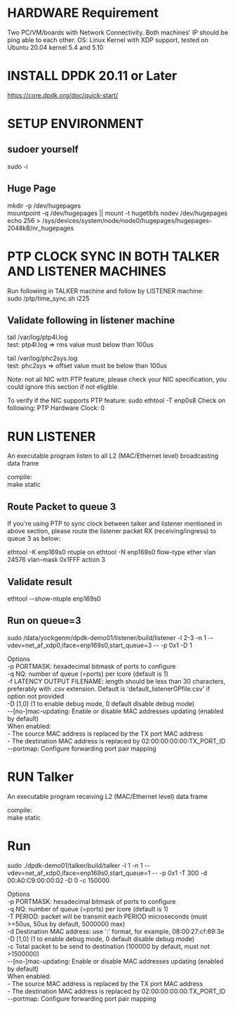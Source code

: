 
HARDWARE Requirement  
====================  
Two PC/VM/boards with Network Connectivity. Both machines' IP should be ping able to each other. 
OS: Linux Kernel with XDP support, tested on Ubuntu 20.04 kernel 5.4 and 5.10

INSTALL DPDK 20.11 or Later
===========================
https://core.dpdk.org/doc/quick-start/

SETUP ENVIRONMENT
====================
sudoer yourself 
--------------- 
sudo -i

Huge Page
----------
mkdir -p /dev/hugepages  
mountpoint -q /dev/hugepages || mount -t hugetlbfs nodev /dev/hugepages  
echo 256 > /sys/devices/system/node/node0/hugepages/hugepages-2048kB/nr_hugepages  


PTP CLOCK SYNC IN BOTH TALKER AND LISTENER MACHINES 
====================================================  
Run following in TALKER machine and follow by LISTENER machine:  
sudo /ptp/time_sync.sh i225 

Validate following in listener machine 
--------------------------------------- 
tail /var/log/ptp4l.log  
test: 
ptp4l.log => rms value must below than 100us 

tail /var/log/phc2sys.log   
test: 
phc2sys => offset value must be below than 100us 

Note: not all NIC with PTP feature, please check your NIC specification, you could ignore this section if not eligible.

To verify if the NIC supports PTP feature:
sudo ethtool -T  enp0s8 
Check on following: 
PTP Hardware Clock: 0 

RUN LISTENER 
==========
An executable program listen to all L2 (MAC/Ethernet level) broadcasting data frame

compile:  
make static  

Route Packet to queue 3 
----------------------------------
If you're using PTP to sync clock between talker and listener mentioned in above section, please route the listener packet RX (receiving/ingress) to queue 3 as below:  

ethtool -K enp169s0 ntuple on 
ethtool -N enp169s0 flow-type ether vlan 24576 vlan-mask 0x1FFF action 3 

Validate result  
---------------  
ethtool --show-ntuple enp169s0   

Run on queue=3    
-----------------------------  
sudo /data/yockgenm/dpdk-demo01/listener/build/listener -l 2-3 -n 1 --vdev=net_af_xdp0,iface=enp169s0,start_queue=3 -- -p 0x1 -D 1  

Options  
-p PORTMASK: hexadecimal bitmask of ports to configure  
-q NQ: number of queue (=ports) per lcore (default is 1)  
-f LATENCY OUTPUT FILENAME: length should be less than 30 characters, preferably with .csv extension. Default is 'default_listenerOPfile.csv' if option not provided  
-D [1,0] (1 to enable debug mode, 0 default disable debug mode)  
--[no-]mac-updating: Enable or disable MAC addresses updating (enabled by default)  
      When enabled:  
       - The source MAC address is replaced by the TX port MAC address  
       - The destination MAC address is replaced by 02:00:00:00:00:TX_PORT_ID  
--portmap: Configure forwarding port pair mapping  


RUN Talker 
==========
An executable program receiving L2 (MAC/Ethernet level) data frame

compile:  
make static  

Run  
====
sudo ./dpdk-demo01/talker/build/talker -l 1 -n 1 --vdev=net_af_xdp0,iface=enp169s0,start_queue=1  -- -p 0x1 -T 300 -d  00:A0:C9:00:00:02 -D 0 -c 150000 

Options  
  -p PORTMASK: hexadecimal bitmask of ports to configure  
  -q NQ: number of queue (=ports) per lcore (default is 1)  
  -T PERIOD: packet will be transmit each PERIOD microseconds (must >=50us, 50us by default, 5000000 max)  
  -d Destination MAC address: use ':' format, for example, 08:00:27:cf:69:3e  
  -D [1,0] (1 to enable debug mode, 0 default disable debug mode)  
  -c Total packet to be send to destination (100000 by default, must not >1500000)  
  --[no-]mac-updating: Enable or disable MAC addresses updating (enabled by default)  
      When enabled:  
       - The source MAC address is replaced by the TX port MAC address  
       - The destination MAC address is replaced by 02:00:00:00:00:TX_PORT_ID  
  --portmap: Configure forwarding port pair mapping  